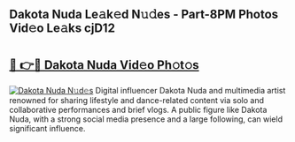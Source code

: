 ## Dakota Nuda Le𝚊k𝚎d N𝚞𝚍es - Part-8PM Photos Vid𝚎o Le𝚊ks cjD12

# <h2><a href="http://fbdg5w3.evod.top/?m=Dakota+Nuda">🔗 👉🔴 Dakota Nuda Vid𝚎o Ph𝚘t𝚘s</a></h2>

[![Dakota Nuda N𝚞d𝚎s](https://i.imgur.com/8V9OHl7.gif)](http://fbdg5w3.evod.top/?m=Dakota+Nuda)
Digital influencer Dakota Nuda and multimedia artist renowned for sharing lifestyle and dance-related content via solo and collaborative performances and brief vlogs. A public figure like Dakota Nuda, with a strong social media presence and a large following, can wield significant influence. 
